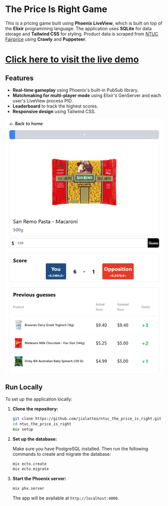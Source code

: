# **The Price Is Right Game**

This is a pricing game built using **Phoenix LiveView**, which is built on top of the **Elixir** programming language. The application uses **SQLite** for data storage and **Tailwind CSS** for styling. Product data is scraped from [NTUC Fairprice](https://www.fairprice.com.sg) using **Crawly** and **Puppeteer**.

# **[Click here to visit the live demo](https://ntuc-price-is-right.fly.dev/)**

## Features

- **Real-time gameplay** using Phoenix's built-in PubSub library.
- **Matchmaking for multi-player mode** using Elixir's GenServer and each user's LiveView process PID.
- **Leaderboard** to track the highest scores.
- **Responsive design** using Tailwind CSS.

![Game Screenshot](./priv/static/images/screenshot.png)

## Run Locally

To set up the application locally:

1. **Clone the repository:**

    ```bash
    git clone https://github.com/jialatteo/ntuc_the_price_is_right.git
    cd ntuc_the_price_is_right
    mix setup
    ```

2. **Set up the database:**

    Make sure you have PostgreSQL installed. Then run the following commands to create and migrate the database:

    ```bash
    mix ecto.create
    mix ecto.migrate
    ```

3. **Start the Phoenix server:**

    ```bash
    mix phx.server
    ```

    The app will be available at `http://localhost:4000`.

